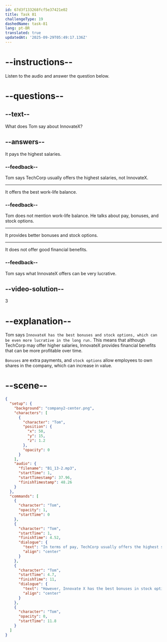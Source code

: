 ```yaml
---
id: 67d3f133268fcf5e37421e02
title: Task 81
challengeType: 19
dashedName: task-81
lang: pt-BR
translated: true
updatedAt: '2025-09-29T05:49:17.136Z'
---
```


<!-- (Audio) Tom: In terms of pay, TechCorp usually offers the highest salaries. However, InnovateX has the best bonuses and stock options, which can be even more lucrative in the long run. -->

# --instructions--

Listen to the audio and answer the question below.  

# --questions--

## --text--

What does Tom say about InnovateX?  

## --answers--

It pays the highest salaries.  

### --feedback--

Tom says TechCorp usually offers the highest salaries, not InnovateX.  

---

It offers the best work-life balance.  

### --feedback--

Tom does not mention work-life balance. He talks about pay, bonuses, and stock options.  

---

It provides better bonuses and stock options.  

---

It does not offer good financial benefits.  

### --feedback--

Tom says what InnovateX offers can be very lucrative.  

## --video-solution--

3  

# --explanation--

Tom says `InnovateX has the best bonuses and stock options, which can be even more lucrative in the long run.` This means that although TechCorp may offer higher salaries, InnovateX provides financial benefits that can be more profitable over time. 

`Bonuses` are extra payments, and `stock options` allow employees to own shares in the company, which can increase in value.

# --scene--

```json
{
  "setup": {
    "background": "company2-center.png",
    "characters": [
      {
        "character": "Tom",
        "position": {
          "x": 50,
          "y": 15,
          "z": 1.2
        },
        "opacity": 0
      }
    ],
    "audio": {
      "filename": "B1_13-2.mp3",
      "startTime": 1,
      "startTimestamp": 37.96,
      "finishTimestamp": 48.26
    }
  },
  "commands": [
    {
      "character": "Tom",
      "opacity": 1,
      "startTime": 0
    },
    {
      "character": "Tom",
      "startTime": 1,
      "finishTime": 4.52,
      "dialogue": {
        "text": "In terms of pay, TechCorp usually offers the highest salaries.",
        "align": "center"
      }
    },
    {
      "character": "Tom",
      "startTime": 4.7,
      "finishTime": 11,
      "dialogue": {
        "text": "However, Innovate X has the best bonuses in stock options, which can be even more lucrative in the long run.",
        "align": "center"
      }
    },
    {
      "character": "Tom",
      "opacity": 0,
      "startTime": 11.8
    }
  ]
}
```
